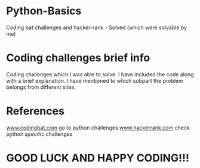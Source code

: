 # Python-Basics
Coding bat challenges and hacker-rank - Solved (which were solvable by me)

# Coding challenges brief info
Coding challenges which I was able to solve. I have included the code along with a brief explanation.
I have mentioned to which subpart the problem belongs from different sites.

# References
www.codingbat.com go to python challenges
www.hackerrank.com check python specific challenges

# GOOD LUCK AND HAPPY CODING!!!
